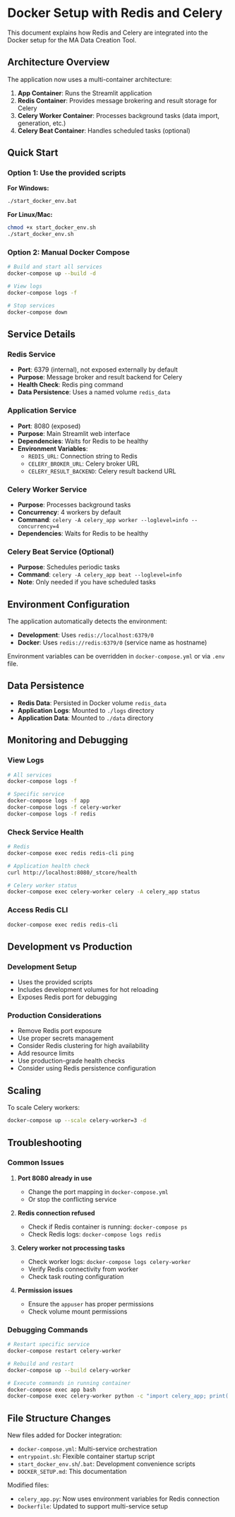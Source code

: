 # Docker Setup with Redis and Celery

This document explains how Redis and Celery are integrated into the Docker setup for the MA Data Creation Tool.

## Architecture Overview

The application now uses a multi-container architecture:

1. **App Container**: Runs the Streamlit application
2. **Redis Container**: Provides message brokering and result storage for Celery
3. **Celery Worker Container**: Processes background tasks (data import, generation, etc.)
4. **Celery Beat Container**: Handles scheduled tasks (optional)

## Quick Start

### Option 1: Use the provided scripts

**For Windows:**
```bash
./start_docker_env.bat
```

**For Linux/Mac:**
```bash
chmod +x start_docker_env.sh
./start_docker_env.sh
```

### Option 2: Manual Docker Compose

```bash
# Build and start all services
docker-compose up --build -d

# View logs
docker-compose logs -f

# Stop services
docker-compose down
```

## Service Details

### Redis Service
- **Port**: 6379 (internal), not exposed externally by default
- **Purpose**: Message broker and result backend for Celery
- **Health Check**: Redis ping command
- **Data Persistence**: Uses a named volume `redis_data`

### Application Service
- **Port**: 8080 (exposed)
- **Purpose**: Main Streamlit web interface
- **Dependencies**: Waits for Redis to be healthy
- **Environment Variables**:
  - `REDIS_URL`: Connection string to Redis
  - `CELERY_BROKER_URL`: Celery broker URL
  - `CELERY_RESULT_BACKEND`: Celery result backend URL

### Celery Worker Service
- **Purpose**: Processes background tasks
- **Concurrency**: 4 workers by default
- **Command**: `celery -A celery_app worker --loglevel=info --concurrency=4`
- **Dependencies**: Waits for Redis to be healthy

### Celery Beat Service (Optional)
- **Purpose**: Schedules periodic tasks
- **Command**: `celery -A celery_app beat --loglevel=info`
- **Note**: Only needed if you have scheduled tasks

## Environment Configuration

The application automatically detects the environment:

- **Development**: Uses `redis://localhost:6379/0`
- **Docker**: Uses `redis://redis:6379/0` (service name as hostname)

Environment variables can be overridden in `docker-compose.yml` or via `.env` file.

## Data Persistence

- **Redis Data**: Persisted in Docker volume `redis_data`
- **Application Logs**: Mounted to `./logs` directory
- **Application Data**: Mounted to `./data` directory

## Monitoring and Debugging

### View Logs
```bash
# All services
docker-compose logs -f

# Specific service
docker-compose logs -f app
docker-compose logs -f celery-worker
docker-compose logs -f redis
```

### Check Service Health
```bash
# Redis
docker-compose exec redis redis-cli ping

# Application health check
curl http://localhost:8080/_stcore/health

# Celery worker status
docker-compose exec celery-worker celery -A celery_app status
```

### Access Redis CLI
```bash
docker-compose exec redis redis-cli
```

## Development vs Production

### Development Setup
- Uses the provided scripts
- Includes development volumes for hot reloading
- Exposes Redis port for debugging

### Production Considerations
- Remove Redis port exposure
- Use proper secrets management
- Consider Redis clustering for high availability
- Add resource limits
- Use production-grade health checks
- Consider using Redis persistence configuration

## Scaling

To scale Celery workers:
```bash
docker-compose up --scale celery-worker=3 -d
```

## Troubleshooting

### Common Issues

1. **Port 8080 already in use**
   - Change the port mapping in `docker-compose.yml`
   - Or stop the conflicting service

2. **Redis connection refused**
   - Check if Redis container is running: `docker-compose ps`
   - Check Redis logs: `docker-compose logs redis`

3. **Celery worker not processing tasks**
   - Check worker logs: `docker-compose logs celery-worker`
   - Verify Redis connectivity from worker
   - Check task routing configuration

4. **Permission issues**
   - Ensure the `appuser` has proper permissions
   - Check volume mount permissions

### Debugging Commands

```bash
# Restart specific service
docker-compose restart celery-worker

# Rebuild and restart
docker-compose up --build celery-worker

# Execute commands in running container
docker-compose exec app bash
docker-compose exec celery-worker python -c "import celery_app; print('Celery app loaded')"
```

## File Structure Changes

New files added for Docker integration:
- `docker-compose.yml`: Multi-service orchestration
- `entrypoint.sh`: Flexible container startup script
- `start_docker_env.sh`/`.bat`: Development convenience scripts
- `DOCKER_SETUP.md`: This documentation

Modified files:
- `celery_app.py`: Now uses environment variables for Redis connection
- `Dockerfile`: Updated to support multi-service setup
